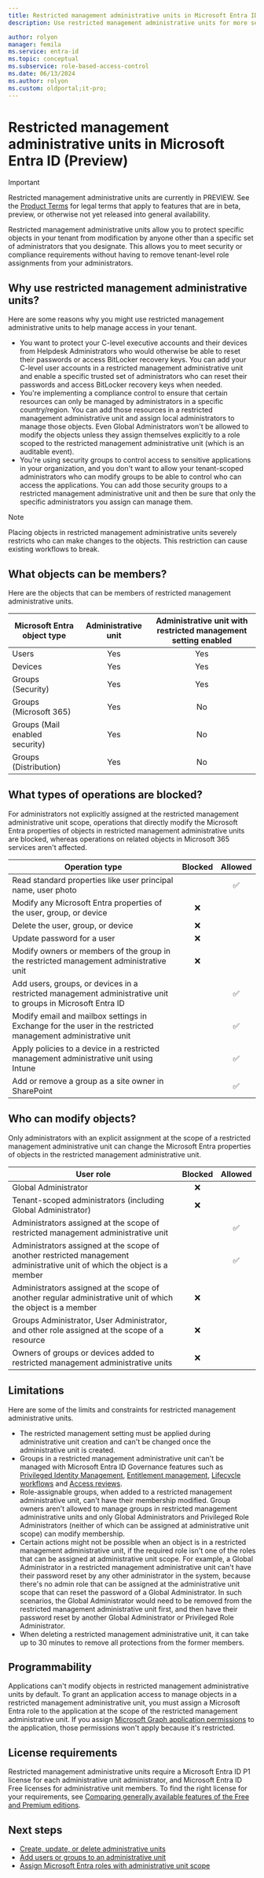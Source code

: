 ```yaml
---
title: Restricted management administrative units in Microsoft Entra ID (Preview)
description: Use restricted management administrative units for more sensitive resources in Microsoft Entra ID.

author: rolyon
manager: femila
ms.service: entra-id
ms.topic: conceptual
ms.subservice: role-based-access-control
ms.date: 06/13/2024
ms.author: rolyon
ms.custom: oldportal;it-pro;
---
```


# Restricted management administrative units in Microsoft Entra ID (Preview)

> [!IMPORTANT]
> Restricted management administrative units are currently in PREVIEW.
> See the [Product Terms](https://aka.ms/EntraPreviewsTermsOfUse) for legal terms that apply to features that are in beta, preview, or otherwise not yet released into general availability.

Restricted management administrative units allow you to protect specific objects in your tenant from modification by anyone other than a specific set of administrators that you designate. This allows you to meet security or compliance requirements without having to remove tenant-level role assignments from your administrators.

## Why use restricted management administrative units?

Here are some reasons why you might use restricted management administrative units to help manage access in your tenant.

- You want to protect your C-level executive accounts and their devices from Helpdesk Administrators who would otherwise be able to reset their passwords or access BitLocker recovery keys. You can add your C-level user accounts in a restricted management administrative unit and enable a specific trusted set of administrators who can reset their passwords and access BitLocker recovery keys when needed.
- You're implementing a compliance control to ensure that certain resources can only be managed by administrators in a specific country/region. You can add those resources in a restricted management administrative unit and assign local administrators to manage those objects. Even Global Administrators won't be allowed to modify the objects unless they assign themselves explicitly to a role scoped to the restricted management administrative unit (which is an auditable event).
- You're using security groups to control access to sensitive applications in your organization, and you don't want to allow your tenant-scoped administrators who can modify groups to be able to control who can access the applications. You can add those security groups to a restricted management administrative unit and then be sure that only the specific administrators you assign can manage them.

> [!NOTE]
> Placing objects in restricted management administrative units severely restricts who can make changes to the objects. This restriction can cause existing workflows to break.

## What objects can be members?

Here are the objects that can be members of restricted management administrative units.

| Microsoft Entra object type | Administrative unit | Administrative unit with restricted management setting enabled |
| --- | :---: | :---: |
| Users | Yes | Yes |
| Devices | Yes | Yes |
| Groups (Security) | Yes | Yes |
| Groups (Microsoft 365) | Yes | No |
| Groups (Mail enabled security) | Yes | No |
| Groups (Distribution) | Yes | No |

## What types of operations are blocked?

For administrators not explicitly assigned at the restricted management administrative unit scope, operations that directly modify the Microsoft Entra properties of objects in restricted management administrative units are blocked, whereas operations on related objects in Microsoft 365 services aren't affected.

| Operation type | Blocked | Allowed |
| --- | :---: | :---: |
| Read standard properties like user principal name, user photo |  | :white_check_mark: |
| Modify any Microsoft Entra properties of the user, group, or device | :x: |  |
| Delete the user, group, or device | :x: |  |
| Update password for a user | :x: |  |
| Modify owners or members of the group in the restricted management administrative unit | :x: |  |
| Add users, groups, or devices in a restricted management administrative unit to groups in Microsoft Entra ID |  | :white_check_mark: |
| Modify email and mailbox settings in Exchange for the user in the restricted management administrative unit |  | :white_check_mark: |
| Apply policies to a device in a restricted management administrative unit using Intune |  | :white_check_mark: |
| Add or remove a group as a site owner in SharePoint |  | :white_check_mark: |

## Who can modify objects?

Only administrators with an explicit assignment at the scope of a restricted management administrative unit can change the Microsoft Entra properties of objects in the restricted management administrative unit.

| User role | Blocked | Allowed |
| --- | :---: | :---: |
| Global Administrator | :x: |  |
| Tenant-scoped administrators (including Global Administrator) | :x: |  |
| Administrators assigned at the scope of restricted management administrative unit |  | :white_check_mark: |
| Administrators assigned at the scope of another restricted management administrative unit of which the object is a member |  | :white_check_mark: |
| Administrators assigned at the scope of another regular administrative unit of which the object is a member | :x: |  |
| Groups Administrator, User Administrator, and other role assigned at the scope of a resource | :x: |  |
| Owners of groups or devices added to restricted management administrative units | :x: |  |

## Limitations

Here are some of the limits and constraints for restricted management administrative units.

- The restricted management setting must be applied during administrative unit creation and can't be changed once the administrative unit is created.
- Groups in a restricted management administrative unit can't be managed with Microsoft Entra ID Governance features such as [Privileged Identity Management](../../id-governance/privileged-identity-management/groups-discover-groups.md), [Entitlement management](../../id-governance/entitlement-management-overview.md), [Lifecycle workflows](../../id-governance/what-are-lifecycle-workflows.md) and [Access reviews](../../id-governance/access-reviews-overview.md).
- Role-assignable groups, when added to a restricted management administrative unit, can't have their membership modified. Group owners aren't allowed to manage groups in restricted management administrative units and only Global Administrators and Privileged Role Administrators (neither of which can be assigned at administrative unit scope) can modify membership.
- Certain actions might not be possible when an object is in a restricted management administrative unit, if the required role isn't one of the roles that can be assigned at administrative unit scope. For example, a Global Administrator in a restricted management administrative unit can't have their password reset by any other administrator in the system, because there's no admin role that can be assigned at the administrative unit scope that can reset the password of a Global Administrator. In such scenarios, the Global Administrator would need to be removed from the restricted management administrative unit first, and then have their password reset by another Global Administrator or Privileged Role Administrator.
- When deleting a restricted management administrative unit, it can take up to 30 minutes to remove all protections from the former members.

## Programmability

Applications can't modify objects in restricted management administrative units by default. To grant an application access to manage objects in a restricted management administrative unit, you must assign a Microsoft Entra role to the application at the scope of the restricted management administrative unit. If you assign [Microsoft Graph application permissions](/graph/permissions-reference) to the application, those permissions won't apply because it's restricted.

## License requirements

Restricted management administrative units require a Microsoft Entra ID P1 license for each administrative unit administrator, and Microsoft Entra ID Free licenses for administrative unit members. To find the right license for your requirements, see [Comparing generally available features of the Free and Premium editions](https://www.microsoft.com/security/business/identity-access-management/azure-ad-pricing).

## Next steps

- [Create, update, or delete administrative units](admin-units-manage.md)
- [Add users or groups to an administrative unit](admin-units-members-add.md)
- [Assign Microsoft Entra roles with administrative unit scope](manage-roles-portal.md)
